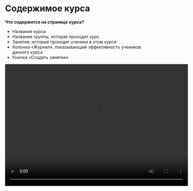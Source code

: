 # Содержимое курса


**Что содержится на странице курса?**

- Название курса
- Название группы, которая проходит курс
- Занятия, которые проходят ученики в этом курсе
- Колонка «Журнал», показывающий эффективность учеников данного курса
- Кнопка «Создать занятие»


<video width="600" height="400" controls=true src="https://s3-eu-west-1.amazonaws.com/edu-prod/video/help_videos/3.mp4" type="video/mp4" />